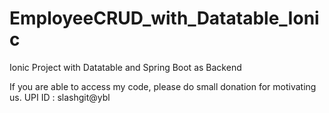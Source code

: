 # EmployeeCRUD_with_Datatable_Ionic
Ionic Project with Datatable and Spring Boot as Backend

If you are able to access my code, please do small donation for motivating us.
UPI ID : slashgit@ybl
